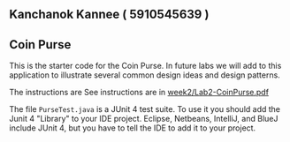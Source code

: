## Kanchanok Kannee ( 5910545639 )
## Coin Purse

This is the starter code for the Coin Purse.
In future labs we will add to this application
to illustrate several common design ideas and design patterns.

The instructions are See instructions are in [week2/Lab2-CoinPurse.pdf](https://skeoop.github.io/week2/Lab2-CoinPurse.pdf)

The file `PurseTest.java` is a JUnit 4 test suite.
To use it you should add the Junit 4 "Library" to your IDE project.
Eclipse, Netbeans, IntelliJ, and BlueJ include JUnit 4,
but you have to tell the IDE to add it to your project.


